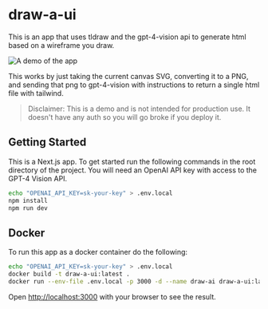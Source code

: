 # draw-a-ui

This is an app that uses tldraw and the gpt-4-vision api to generate html based on a wireframe you draw.

![A demo of the app](./demo.gif)

This works by just taking the current canvas SVG, converting it to a PNG, and sending that png to gpt-4-vision with instructions to return a single html file with tailwind.

> Disclaimer: This is a demo and is not intended for production use. It doesn't have any auth so you will go broke if you deploy it.

## Getting Started

This is a Next.js app. To get started run the following commands in the root directory of the project. You will need an OpenAI API key with access to the GPT-4 Vision API.

```bash
echo "OPENAI_API_KEY=sk-your-key" > .env.local
npm install
npm run dev
```

## Docker

To run this app as a docker container do the following:

```bash
echo "OPENAI_API_KEY=sk-your-key" > .env.local
docker build -t draw-a-ui:latest .
docker run --env-file .env.local -p 3000 -d --name draw-ai draw-a-ui:latest
```

Open [http://localhost:3000](http://localhost:3000) with your browser to see the result.
